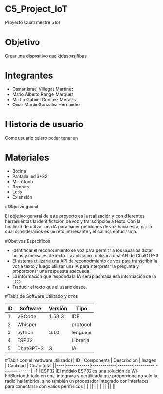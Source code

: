 # C5_Project_IoT
Proyecto Cuatrimestre 5 IoT

# Objetivo
Crear una dispositivo que kjdasbasjfibas

# Integrantes
- Osmar Israel Villegas Martínez
- Mario Alberto Rangel Márquez
- Martin Gabriel Godinez Morales
- Omar Martín Gonzalez Hernandez

# Historia de usuario
Como usuario quiero poder tener un 


# Materiales
- Bocina
-	Pantalla led 6*32
-	Micrófono
-	Botones
-	Leds	
-	Extensión

#Objetivo geeral

El objetivo general de este proyecto es la realización y con diferentes herramientas la identificación de voz y transcripción a texto. Con la finalidad de utilizar una IA para hacer peticiones de voz hacia esta, por lo cual consideramos es un reto interesante y el cal nos entusiasma. 

#Obetivos Especificos

- Identificar el reconocimiento de voz para permitir a los usuarios dictar notas y mensajes de texto. La aplicación utilizaría una API de ChatGTP-3
- El sistema utilizaría una API de reconocimiento de voz para transcribir la voz a texto y luego utilizar una IA para interpretar la pregunta y proporcionar una      respuesta adecuada.
- La información que responda la IA será plasmada esa información de la LCD
- Traducir el texto que el usario desee. 

#Tabla de Software Utilizado y otros

| ID | Software | Versión |  Tipo  |
| ---|----------|---------|--------| 
| 1  | VSCode   | 1.53.3  |  IDE   |
| 2  | Whisper  |         |protocol|
| 3  | python   | 3.10    |lenguaje|
| 4  |  ESP32   |         |Libreria|
| 5  |ChatGPT-3 |  3      |  IA    |


#Tabla con el hardware utilizado}
| ID | Componente | Descripción | Imagen | Cantidad | Costo total  |
|----|------------|-------------|--------|----------|--------------|
|  1 |     ESP32  |El módulo ESP32 es una solución de Wi-Fi/Bluetooth todo en uno, integrada y certificada que proporciona no solo la radio inalámbrica, sino también un procesador integrado con interfaces para conectarse con varios periféricos       |        |          |              |
|
|
|
|
|
|
|
||

